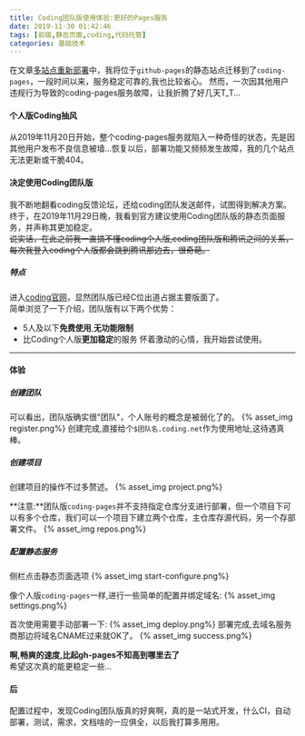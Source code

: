 ```yaml
---
title: Coding团队版使用体验:更好的Pages服务
date: 2019-11-30 01:42:46
tags: [前端,静态页面,coding,代码托管]
categories: 基础技术
---
```


在文章[多站点重新部署](/2019/08/11/change-deploy/)中，我将位于`github-pages`的静态站点迁移到了`coding-pages`，一段时间以来，服务稳定可靠的,我也比较省心。
然而，一次因其他用户违规行为导致的coding-pages服务故障，让我折腾了好几天T_T...
<!-- more -->
#### 个人版Coding抽风
从2019年11月20日开始，整个coding-pages服务就陷入一种奇怪的状态，先是因其他用户发布不良信息被墙...恢复以后，部署功能又频频发生故障，我的几个站点无法更新或干脆404。
#### 决定使用Coding团队版
我不断地翻看coding反馈论坛，还给coding团队发送邮件，试图得到解决方案。终于，在2019年11月29日晚，我看到官方建议使用Coding团队版的静态页面服务，并声称其更加稳定。   
~~说实话，在此之前我一直搞不懂coding个人版,coding团队版和腾讯之间的关系，每次我登入coding个人版都会跳到腾讯那边去，很奇葩。~~
##### 特点
进入[coding官网](https://coding.net/)，显然团队版已经C位出道占据主要版面了。   
简单浏览了一下介绍，团队版有以下两个优势：
* 5人及以下**免费使用**,**无功能限制**
* 比Coding个人版**更加稳定**的服务
怀着激动的心情，我开始尝试使用。

------

#### 体验
##### 创建团队
可以看出，团队版确实很"团队"，个人账号的概念是被弱化了的。
{% asset_img register.png%}
创建完成,直接给个`$团队名.coding.net`作为使用地址,这待遇真棒。

##### 创建项目
创建项目的操作不过多赘述。
{% asset_img project.png%}

**注意:**团队版`coding-pages`并不支持指定仓库分支进行部署，但一个项目下可以有多个仓库，我们可以一个项目下建立两个仓库，主仓库存源代码，另一个存部署文件。
{% asset_img repos.png%}

##### 配置静态服务
侧栏点击静态页面选项
{% asset_img start-configure.png%}

像个人版`coding-pages`一样,进行一些简单的配置并绑定域名:
{% asset_img settings.png%}  

首次使用需要手动部署一下:
{% asset_img deploy.png%}
部署完成,去域名服务商那边将域名CNAME过来就OK了。
{% asset_img success.png%}

**啊,畅爽的速度,比起gh-pages不知高到哪里去了**   
希望这次真的能更稳定一些...

#### 后
配置过程中，发现Coding团队版真的好爽啊，真的是一站式开发，什么CI，自动部署，测试，需求，文档啥的一应俱全，以后我打算多用用。